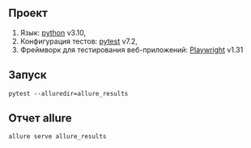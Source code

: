 ## Проект
1. Язык: [python](https://docs.python.org/3.10/index.html) v3.10,
2. Конфигурация тестов: [pytest](https://pytest.org/en/stable/contents.html) v7.2,
3. Фреймворк для тестирования веб-приложений: [Playwright](https://playwright.dev/python/docs/library) v1.31

## Запуск
    pytest --alluredir=allure_results

## Отчет allure
    allure serve allure_results